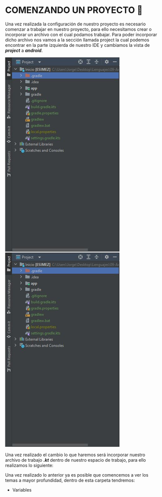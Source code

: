 # COMENZANDO UN PROYECTO :checkered_flag:
Una vez realizada la configuración de nuestro proyecto es necesario comenzar a trabajar en nuestro proyecto, para ello necesitamos crear o incorporar un
archivo con el cual podamos trabajar. Para poder incorporar dicho archivo nos vamos a la sección llamada project la cual podemos encontrar en la parte
izquierda de nuestro IDE y cambiamos la vista de <b><i>project</i></b> a <b><i>android</i></b>.

<div>
    <img src="/09-Android/IMG/Fundamentos/Comienzo1.JPG">
    <img src="/09-Android/IMG/Fundamentos/Comienzo1.JPG">
</div>

Una vez realizado el cambio lo que haremos será incorporar nuestro archivo de trabajo <b><i>.kt</i></b> dentro de nuestro espacio de trabajo, para ello
realizamos lo siguiente:



Una vez realizado lo anterior ya es posible que comencemos a ver los temas a mayor profundidad, dentro de esta carpeta tendremos:
<ul>
    <li><a href="01 - Variables.md"></a>Variables</li>
</ul>